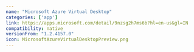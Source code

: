 ```yaml
---
name: "Microsoft Azure Virtual Desktop"
categories: ['app']
link: https://apps.microsoft.com/detail/9nzsg2h7ms6b?hl=en-us&gl=IN
compatibility: native
versionFrom: "1.2.4157.0"
icon: MicrosoftAzureVirtualDesktopPreview.png
---
```


